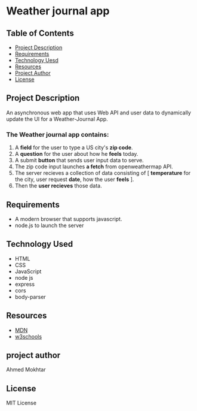 # Weather journal app 


## Table of Contents

* [Project Description](#project-description)
* [Requirements](#requirements)
* [Technology Uesd](#technology-used)
* [Resources](#resources)
* [Project Author](#project-author)
* [License](#license)


## Project Description

An asynchronous web app that uses Web API and user data to dynamically update the UI for a Weather-Journal App.
### The Weather journal app contains:
1. A **field** for the user to type a US city's **zip code**.
2. A **question** for the user about how he **feels** today.
3. A submit **button** that sends user input data to serve.
4. The zip code input launches **a fetch** from openweathermap API.
5. The server recieves a collection of data consisting of [ **temperature** for the city, user request **date**, how the user **feels** ].
6. Then the **user recieves** those data.


## Requirements

- A modern browser that supports javascript.
- node.js to launch the server


## Technology Used

- HTML
- CSS
- JavaScript
- node js
- express
- cors 
- body-parser


## Resources

- [MDN](https://developer.mozilla.org/en-US/)
- [w3schools](https://www.w3schools.com/)


## project author

Ahmed Mokhtar


## License

MIT License
